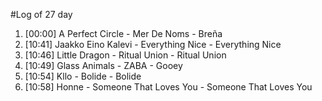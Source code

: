 #Log of 27 day

1. [00:00] A Perfect Circle - Mer De Noms - Breña
1. [10:41] Jaakko Eino Kalevi - Everything Nice - Everything Nice
1. [10:46] Little Dragon - Ritual Union - Ritual Union
1. [10:49] Glass Animals - ZABA - Gooey
1. [10:54] Kllo - Bolide - Bolide
1. [10:58] Honne - Someone That Loves You - Someone That Loves You
